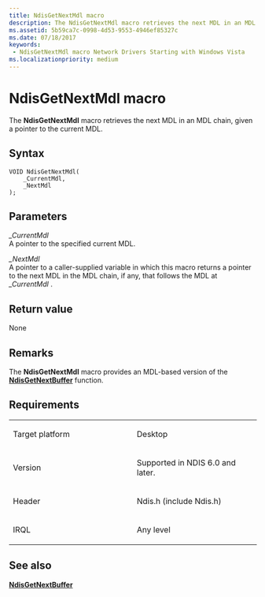 ```yaml
---
title: NdisGetNextMdl macro
description: The NdisGetNextMdl macro retrieves the next MDL in an MDL chain, given a pointer to the current MDL.
ms.assetid: 5b59ca7c-0998-4d53-9553-4946ef85327c
ms.date: 07/18/2017
keywords:
 - NdisGetNextMdl macro Network Drivers Starting with Windows Vista
ms.localizationpriority: medium
---
```


# NdisGetNextMdl macro


The **NdisGetNextMdl** macro retrieves the next MDL in an MDL chain, given a pointer to the current MDL.

Syntax
------

```ManagedCPlusPlus
VOID NdisGetNextMdl(
    _CurrentMdl,
    _NextMdl
);
```

Parameters
----------

*\_CurrentMdl*   
A pointer to the specified current MDL.

*\_NextMdl*   
A pointer to a caller-supplied variable in which this macro returns a pointer to the next MDL in the MDL chain, if any, that follows the MDL at *\_CurrentMdl* .

Return value
------------

None

Remarks
-------

The **NdisGetNextMdl** macro provides an MDL-based version of the [**NdisGetNextBuffer**](https://docs.microsoft.com/previous-versions/windows/hardware/network/ff552070(v=vs.85)) function.

Requirements
------------

<table>
<colgroup>
<col width="50%" />
<col width="50%" />
</colgroup>
<tbody>
<tr class="odd">
<td><p>Target platform</p></td>
<td>Desktop</td>
</tr>
<tr class="even">
<td><p>Version</p></td>
<td><p>Supported in NDIS 6.0 and later.</p></td>
</tr>
<tr class="odd">
<td><p>Header</p></td>
<td>Ndis.h (include Ndis.h)</td>
</tr>
<tr class="even">
<td><p>IRQL</p></td>
<td><p>Any level</p></td>
</tr>
</tbody>
</table>

## See also


[**NdisGetNextBuffer**](https://docs.microsoft.com/previous-versions/windows/hardware/network/ff552070(v=vs.85))

 

 




